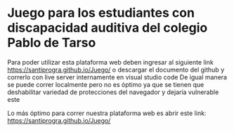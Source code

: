 # Juego para los estudiantes con discapacidad auditiva del colegio Pablo de Tarso
Para poder utilizar esta plataforma web deben ingresar al siguiente link https://santiprogra.github.io/Juego/ o descargar el documento del github y correrlo con live server internamente en visual studio code
De igual manera se puede correr localmente pero no es óptimo ya que se tienen que deshabilitar variedad de protecciones del navegador y dejaría vulnerable este

Lo más óptimo para correr nuestra plataforma web es abrir este link: https://santiprogra.github.io/Juego/

